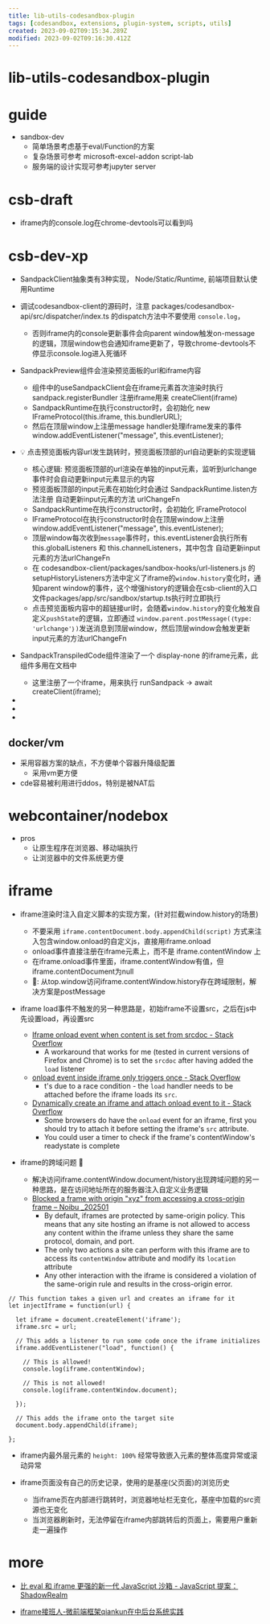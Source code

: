 ```yaml
---
title: lib-utils-codesandbox-plugin
tags: [codesandbox, extensions, plugin-system, scripts, utils]
created: 2023-09-02T09:15:34.289Z
modified: 2023-09-02T09:16:30.412Z
---
```


# lib-utils-codesandbox-plugin

# guide

- sandbox-dev
  - 简单场景考虑基于eval/Function的方案
  - 复杂场景可参考 microsoft-excel-addon script-lab
  - 服务端的设计实现可参考jupyter server
# csb-draft
- iframe内的console.log在chrome-devtools可以看到吗
# csb-dev-xp
- SandpackClient抽象类有3种实现， Node/Static/Runtime, 前端项目默认使用Runtime

- 调试codesandbox-client的源码时，注意 packages/codesandbox-api/src/dispatcher/index.ts 的dispatch方法中不要使用 `console.log`，
  - 否则iframe内的console更新事件会向parent window触发on-message的逻辑，顶层window也会通知iframe更新了，导致chrome-devtools不停显示console.log进入死循环

- SandpackPreview组件会渲染预览面板的url和iframe内容
  - 组件中的useSandpackClient会在iframe元素首次渲染时执行sandpack.registerBundler 注册iframe用来 createClient(iframe)
  - SandpackRuntime在执行constructor时，会初始化 new IFrameProtocol(this.iframe, this.bundlerURL); 
  - 然后在顶层window上注册message handler处理iframe发来的事件 window.addEventListener("message", this.eventListener); 

- 💡 点击预览面板内容url发生跳转时，预览面板顶部的url自动更新的实现逻辑
  - 核心逻辑: 预览面板顶部的url渲染在单独的input元素，监听到urlchange事件时会自动更新input元素显示的内容
  - 预览面板顶部的input元素在初始化时会通过 SandpackRuntime.listen方法注册 自动更新input元素的方法 urlChangeFn
  - SandpackRuntime在执行constructor时，会初始化 IFrameProtocol
  - IFrameProtocol在执行constructor时会在顶层window上注册 window.addEventListener("message", this.eventListener); 
  - 顶层window每次收到`message`事件时，this.eventListener会执行所有 this.globalListeners 和 this.channelListeners，其中包含 自动更新input元素的方法urlChangeFn
  - 在 codesandbox-client/packages/sandbox-hooks/url-listeners.js 的setupHistoryListeners方法中定义了iframe的`window.history`变化时，通知parent window的事件，这个增强history的逻辑会在csb-client的入口文件packages/app/src/sandbox/startup.ts执行时立即执行
  - 点击预览面板内容中的超链接url时，会随着`window.history`的变化触发自定义`pushState`的逻辑，立即通过 `window.parent.postMessage(｛type: 'urlchange'｝)`发送消息到顶层window，然后顶层window会触发更新input元素的方法urlChangeFn

- SandpackTranspiledCode组件渲染了一个 display-none 的iframe元素，此组件多用在文档中
  - 这里注册了一个iframe，用来执行 runSandpack -> await createClient(iframe); 

- 
- 
- 

## docker/vm

- 采用容器方案的缺点，不方便单个容器升降级配置
  - 采用vm更方便
- cde容易被利用进行ddos，特别是被NAT后
# webcontainer/nodebox
- pros
  - 让原生程序在浏览器、移动端执行
  - 让浏览器中的文件系统更方便
# iframe
- iframe渲染时注入自定义脚本的实现方案，(针对拦截window.history的场景)
  - 不要采用 `iframe.contentDocument.body.appendChild(script)` 方式来注入包含window.onload的自定义js，直接用iframe.onload
  - onload事件直接注册在iframe元素上，而不是 iframe.contentWindow 上
  - 在iframe.onload事件里面，iframe.contentWindow有值，但iframe.contentDocument为null
  - 🤔: 从top.window访问iframe.contentWindow.history存在跨域限制，解决方案是postMessage
- iframe load事件不触发的另一种思路是，初始iframe不设置src，之后在js中先设置load，再设置src
  - [Iframe onload event when content is set from srcdoc - Stack Overflow](https://stackoverflow.com/questions/62087163/iframe-onload-event-when-content-is-set-from-srcdoc)
    - A workaround that works for me (tested in current versions of Firefox and Chrome) is to set the `srcdoc` after having added the `load` listener
  - [onload event inside iframe only triggers once - Stack Overflow](https://stackoverflow.com/questions/27962471/onload-event-inside-iframe-only-triggers-once)
    - t's due to a race condition - the `load` handler needs to be attached before the iframe loads its `src`.
  - [Dynamically create an iframe and attach onload event to it - Stack Overflow](https://stackoverflow.com/questions/6183737/dynamically-create-an-iframe-and-attach-onload-event-to-it)
    - Some browsers do have the `onload` event for an iframe, first you should try to attach it before setting the iframe's `src` attribute.
    - You could user a timer to check if the frame's contentWindow's readystate is complete

- iframe的跨域问题 🐛
  - 解决访问iframe.contentWindow.document/history出现跨域问题的另一种思路，是在访问地址所在的服务器注入自定义业务逻辑
  - [Blocked a frame with origin "xyz" from accessing a cross-origin frame – Noibu _202501](https://help.noibu.com/hc/en-us/articles/4413414445069-Blocked-a-frame-with-origin-xyz-from-accessing-a-cross-origin-frame)
    - By default, iframes are protected by same-origin policy. This means that any site hosting an iframe is not allowed to access any content within the iframe unless they share the same protocol, domain, and port.
    - The only two actions a site can perform with this iframe are to access its `contentWindow` attribute and modify its `location` attribute
    - Any other interaction with the iframe is considered a violation of the same-origin rule and results in the cross-origin error.

```JS
// This function takes a given url and creates an iframe for it 
let injectIframe = function(url) {

  let iframe = document.createElement('iframe');
  iframe.src = url;

  // This adds a listener to run some code once the iframe initializes
  iframe.addEventListener("load", function() {

    // This is allowed! 
    console.log(iframe.contentWindow);

    // This is not allowed!
    console.log(iframe.contentWindow.document);

  });

  // This adds the iframe onto the target site
  document.body.appendChild(iframe);

};
```

- iframe内最外层元素的 `height: 100%` 经常导致嵌入元素的整体高度异常或滚动异常

- iframe页面没有自己的历史记录，使用的是基座(父页面)的浏览历史
  - 当iframe页在内部进行跳转时，浏览器地址栏无变化，基座中加载的src资源也无变化
  - 当浏览器刷新时，无法停留在iframe内部跳转后的页面上，需要用户重新走一遍操作
# more
- [比 eval 和 iframe 更强的新一代 JavaScript 沙箱 - JavaScript 提案：ShadowRealm](https://zhuanlan.zhihu.com/p/549547458)

- [iframe接班人-微前端框架qiankun在中后台系统实践](https://zhuanlan.zhihu.com/p/259209543)
